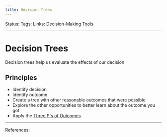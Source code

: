 ```yaml
---
title: Decision Trees
---
```

Status:
Tags:
Links: [Decision-Making Tools](out/decision-making-tools.md)
___
# Decision Trees
Decision trees help us evaluate the effects of our decision
## Principles
- Identify decision
- Identify outcome
- Create a tree with other reasonable outcomes that were possible
- Explore the other opportunities to better learn about the outcome you got
- Apply the [Three P's of Outcomes](out/three-ps-of-outcomes.md)
___
References: